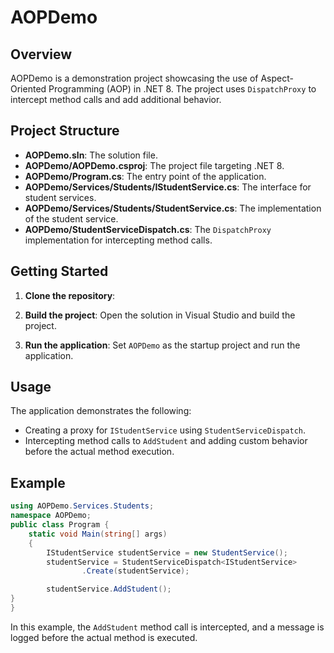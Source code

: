 # AOPDemo

## Overview
AOPDemo is a demonstration project showcasing the use of Aspect-Oriented Programming (AOP) in .NET 8. The project uses `DispatchProxy` to intercept method calls and add additional behavior.

## Project Structure
- **AOPDemo.sln**: The solution file.
- **AOPDemo/AOPDemo.csproj**: The project file targeting .NET 8.
- **AOPDemo/Program.cs**: The entry point of the application.
- **AOPDemo/Services/Students/IStudentService.cs**: The interface for student services.
- **AOPDemo/Services/Students/StudentService.cs**: The implementation of the student service.
- **AOPDemo/StudentServiceDispatch.cs**: The `DispatchProxy` implementation for intercepting method calls.

## Getting Started
1. **Clone the repository**: 

2. **Build the project**:
    Open the solution in Visual Studio and build the project.

3. **Run the application**:
    Set `AOPDemo` as the startup project and run the application.

## Usage
The application demonstrates the following:
- Creating a proxy for `IStudentService` using `StudentServiceDispatch`.
- Intercepting method calls to `AddStudent` and adding custom behavior before the actual method execution.

## Example
```csharp
using AOPDemo.Services.Students;
namespace AOPDemo;
public class Program { 
    static void Main(string[] args) 
    { 
        IStudentService studentService = new StudentService();
        studentService = StudentServiceDispatch<IStudentService>
                .Create(studentService);

        studentService.AddStudent();
}
}
```

In this example, the `AddStudent` method call is intercepted, and a message is logged before the actual method is executed.
